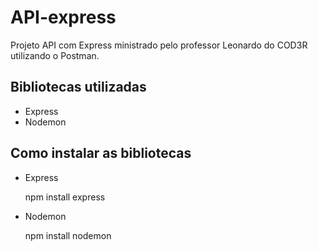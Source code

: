 <h1> API-express </h1>
<p> Projeto API com Express ministrado pelo professor Leonardo do COD3R utilizando o Postman. </p>

<h2> Bibliotecas utilizadas </h2>
<ul>
  <li>Express</li>
  <li>Nodemon</li>
</ul>

<h2> Como instalar as bibliotecas </h2>
<ul>
  <li>Express</li>
  <p> npm install express </p>
  <li>Nodemon</li>
  <p> npm install nodemon </p>
</ul>
